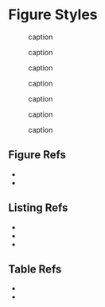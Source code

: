 # Figure Styles

<figure id="1">
<figcaption>caption</figcaption>
</figure>

<figure id="2" type="listing">
<figcaption>caption</figcaption>
</figure>

<figure id="3" type="table">
<figcaption>caption</figcaption>
</figure>

<figure id="4" type="listing">
<figcaption>caption</figcaption>
</figure>

<figure id="5">
<figcaption>caption</figcaption>
</figure>

<figure id="6" type="table">
<figcaption>caption</figcaption>
</figure>

<figure id="7" type="listing">
<figcaption>caption</figcaption>
</figure>

## Figure Refs

* <ref id="1"></ref>
* <ref id="5"></ref>

## Listing Refs

* <ref id="2"></ref>
* <ref id="4"></ref>
* <ref id="7"></ref>

## Table Refs

* <ref id="3"></ref>
* <ref id="6"></ref>